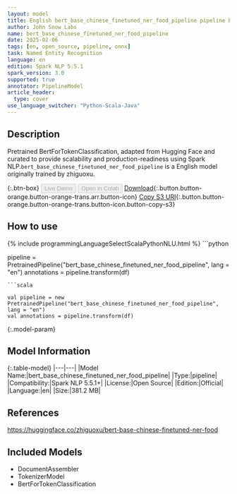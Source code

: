 ```yaml
---
layout: model
title: English bert_base_chinese_finetuned_ner_food_pipeline pipeline BertForTokenClassification from zhiguoxu
author: John Snow Labs
name: bert_base_chinese_finetuned_ner_food_pipeline
date: 2025-02-06
tags: [en, open_source, pipeline, onnx]
task: Named Entity Recognition
language: en
edition: Spark NLP 5.5.1
spark_version: 3.0
supported: true
annotator: PipelineModel
article_header:
  type: cover
use_language_switcher: "Python-Scala-Java"
---
```


## Description

Pretrained BertForTokenClassification, adapted from Hugging Face and curated to provide scalability and production-readiness using Spark NLP.`bert_base_chinese_finetuned_ner_food_pipeline` is a English model originally trained by zhiguoxu.

{:.btn-box}
<button class="button button-orange" disabled>Live Demo</button>
<button class="button button-orange" disabled>Open in Colab</button>
[Download](https://s3.amazonaws.com/auxdata.johnsnowlabs.com/public/models/bert_base_chinese_finetuned_ner_food_pipeline_en_5.5.1_3.0_1738877913607.zip){:.button.button-orange.button-orange-trans.arr.button-icon}
[Copy S3 URI](s3://auxdata.johnsnowlabs.com/public/models/bert_base_chinese_finetuned_ner_food_pipeline_en_5.5.1_3.0_1738877913607.zip){:.button.button-orange.button-orange-trans.button-icon.button-copy-s3}

## How to use



<div class="tabs-box" markdown="1">
{% include programmingLanguageSelectScalaPythonNLU.html %}
```python

pipeline = PretrainedPipeline("bert_base_chinese_finetuned_ner_food_pipeline", lang = "en")
annotations =  pipeline.transform(df)   

```
```scala

val pipeline = new PretrainedPipeline("bert_base_chinese_finetuned_ner_food_pipeline", lang = "en")
val annotations = pipeline.transform(df)

```
</div>

{:.model-param}
## Model Information

{:.table-model}
|---|---|
|Model Name:|bert_base_chinese_finetuned_ner_food_pipeline|
|Type:|pipeline|
|Compatibility:|Spark NLP 5.5.1+|
|License:|Open Source|
|Edition:|Official|
|Language:|en|
|Size:|381.2 MB|

## References

https://huggingface.co/zhiguoxu/bert-base-chinese-finetuned-ner-food

## Included Models

- DocumentAssembler
- TokenizerModel
- BertForTokenClassification